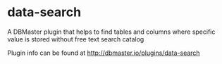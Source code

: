 data-search
===========

A DBMaster plugin that helps to find tables and columns where specific value is stored without free text search catalog

Plugin info can be found at http://dbmaster.io/plugins/data-search
